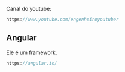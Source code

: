 Canal do youtube:

```js
https://www.youtube.com/engenheiroyoutuber
```
 

## Angular

Ele é um framework.

```js
https://angular.io/
```
